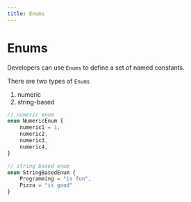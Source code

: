 ```yaml
---
title: Enums
---
```


# Enums

Developers can use `Enums` to define a set of named constants.

There are two types of `Enums`

1. numeric
1. string-based

```typescript
// numeric enum
enum NumericEnum {
    numeric1 = 1,
    numeric2,
    numeric3,
    numeric4,
}

// string based enum
enum StringBasedEnum {
    Programming = "is fun",
    Pizza = "is good"
}
```
